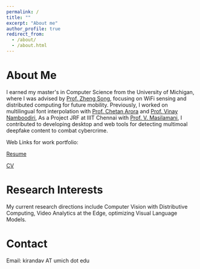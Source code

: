 ```yaml
---
permalink: /
title: ""
excerpt: "About me"
author_profile: true
redirect_from: 
  - /about/
  - /about.html
---
```


About Me
======

I earned my master's in Computer Science from the University of Michigan, where I was advised by [Prof. Zheng Song](https://umdearborn.edu/people-um-dearborn/zheng-song), focusing on WiFi sensing and distributed computing for future mobility. Previously, I worked on multilingual font interpolation with [Prof. Chetan Arora](https://www.cse.iitd.ac.in/~chetan/) and [Prof. Vinay Namboodiri](https://vinaypn.github.io),  As a Project JRF at IIIT Chennai with [Prof. V. Masilamani](https://www.iiitdm.ac.in/people/faculty/masila@iiitdm.ac.in), I contributed to developing desktop and web tools for detecting multimoal deepfake content to combat cybercrime.

Web Links for work portfolio:

[Resume](https://drive.google.com/file/d/1S4DCs-e5daRELRfqEjJPbFkjNlEhRwex/view?usp=share_link)

[CV](https://drive.google.com/file/d/1CfEzSRm9qq0q56GY-pWFhLHzBt1oCyKK/view?usp=share_link)


Research Interests
=================

My current research directions include Computer Vision with Distributive Computing, Video Analytics at the Edge, optimizing Visual Language Models.



Contact 
========

Email: kirandav AT umich dot edu
